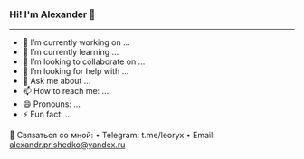 ### Hi! I'm Alexander 👋
------------------------------------------------------


- 🔭 I’m currently working on ...
- 🌱 I’m currently learning ...
- 👯 I’m looking to collaborate on ...
- 🤔 I’m looking for help with ...
- 💬 Ask me about ...
- 📫 How to reach me: ...
- 😄 Pronouns: ...
- ⚡ Fun fact: ...

💬 Связаться со мной:
• Telegram: t.me/leoryx
• Email: alexandr.prishedko@yandex.ru
